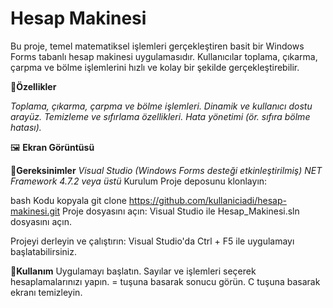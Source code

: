 # **Hesap Makinesi**

Bu proje, temel matematiksel işlemleri gerçekleştiren basit bir Windows Forms tabanlı hesap makinesi uygulamasıdır. Kullanıcılar toplama, çıkarma, çarpma ve bölme işlemlerini hızlı ve kolay bir şekilde gerçekleştirebilir.

🚀**Özellikler**

*Toplama, çıkarma, çarpma ve bölme işlemleri.*
*Dinamik ve kullanıcı dostu arayüz.*
*Temizleme ve sıfırlama özellikleri.*
*Hata yönetimi (ör. sıfıra bölme hatası).*

🖼 **Ekran Görüntüsü**



🔧**Gereksinimler**
*Visual Studio (Windows Forms desteği etkinleştirilmiş)*
*NET Framework 4.7.2 veya üstü*
Kurulum
Proje deposunu klonlayın:

bash
Kodu kopyala
git clone https://github.com/kullaniciadi/hesap-makinesi.git
Proje dosyasını açın: Visual Studio ile Hesap_Makinesi.sln dosyasını açın.

Projeyi derleyin ve çalıştırın: Visual Studio'da Ctrl + F5 ile uygulamayı başlatabilirsiniz.


📱**Kullanım**
Uygulamayı başlatın.
Sayılar ve işlemleri seçerek hesaplamalarınızı yapın.
= tuşuna basarak sonucu görün.
C tuşuna basarak ekranı temizleyin.
